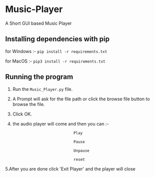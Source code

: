 # Music-Player
A Short GUI based Music Player

## Installing dependencies with pip
for Windows :- ```pip install -r requirements.txt```

for MacOS :- ```pip3 install -r requirements.txt```

## Running the program
1. Run the ```Music_Player.py``` file.
2. A Prompt will ask for the file path or click the browse file button to browse the file.
3. Click OK.
4. the audio player will come and then you can :-

                                  Play
                                  
                                  Pause
                                  
                                  Unpause
                                  
                                  reset
                                  
                                 
5.After you are done click 'Exit Player' and the player will close               
